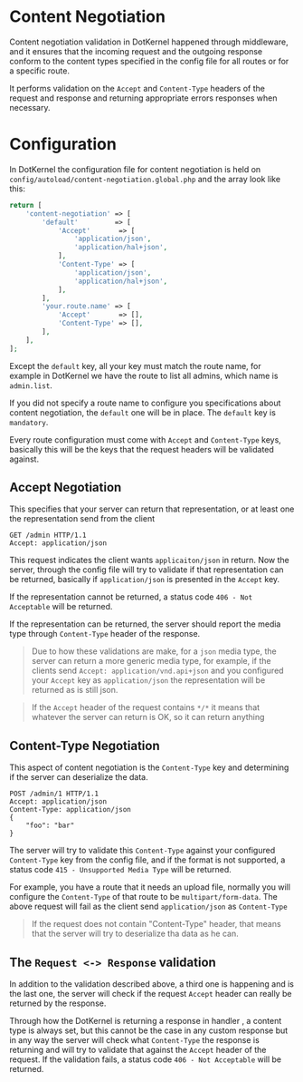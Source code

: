 # Content Negotiation

Content negotiation validation in DotKernel happened through middleware, and it ensures that the incoming request
and the outgoing response conform to the content types specified in the config file for all routes or for a specific
route.

It performs validation on the `Accept` and `Content-Type` headers of the request and response and returning appropriate
errors responses when necessary.

# Configuration

In DotKernel the configuration file for content negotiation is held on `config/autoload/content-negotiation.global.php`
and the array look like this:

```php
return [
    'content-negotiation' => [
        'default'         => [
            'Accept'       => [
                'application/json',
                'application/hal+json',
            ],
            'Content-Type' => [
                'application/json',
                'application/hal+json',
            ],
        ],
        'your.route.name' => [
            'Accept'       => [],
            'Content-Type' => [],
        ],
    ],
];
```

Except the `default` key, all your key must match the route name, for example in DotKernel we have the route to list all
admins, which name is `admin.list`.

If you did not specify a route name to configure you specifications about content negotiation, the `default` one will
be in place. The `default` key is `mandatory`.

Every route configuration must come with `Accept` and `Content-Type` keys, basically this will be the keys that the
request headers will be validated against.

## Accept Negotiation

This specifies that your server can return that representation, or at least one the representation send from the client

```http request
GET /admin HTTP/1.1
Accept: application/json
```

This request indicates the client wants `applicaiton/json` in return. Now the server, through the config file will try
to validate if that representation can be returned, basically if `application/json` is presented in the `Accept` key.

If the representation cannot be returned, a status code `406 - Not Acceptable` will be returned.

If the representation can be returned, the server should report the media type through `Content-Type` header of the
response.

> Due to how these validations are make, for a `json` media type, the server can return a more generic media type,
> for example, if the clients send `Accept: application/vnd.api+json` and you configured your `Accept` key
> as `application/json`
> the representation will be returned as is still json.

> If the `Accept` header of the request contains `*/*` it means that whatever the server can return is OK, so it can
> return anything

## Content-Type Negotiation

This aspect of content negotiation is the `Content-Type` key and determining if the server can deserialize the data.

``` http request
POST /admin/1 HTTP/1.1
Accept: application/json
Content-Type: application/json
{
    "foo": "bar"
}
```

The server will try to validate this `Content-Type` against your configured `Content-Type` key from the config file,
and if the format is not supported, a status code `415 - Unsupported Media Type` will be returned.

For example, you have a route that it needs an upload file, normally you will configure the `Content-Type` of that route
to be `multipart/form-data`. The above request will fail as the client send `application/json` as `Content-Type`

> If the request does not contain "Content-Type" header, that means that the server will try to deserialize tha data as
> he can.

## The `Request <-> Response` validation

In addition to the validation described above, a third one is happening and is the last one, the server will check if
the request `Accept` header can really be returned by the response.

Through how the DotKernel is returning a response in handler , a content type is always set, but this cannot be the case
in any custom response but in any way the server will check what `Content-Type` the response is returning and will try
to validate that against the `Accept` header of the request. If the validation fails, a status code
`406 - Not Acceptable` will be returned.
